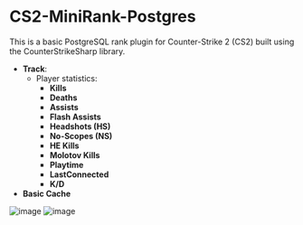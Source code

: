 # CS2-MiniRank-Postgres
This is a basic PostgreSQL rank plugin for Counter-Strike 2 (CS2) built using the CounterStrikeSharp library.

- **Track**: 
  - Player statistics:
    - **Kills**
    - **Deaths**
    - **Assists**
    - **Flash Assists**
    - **Headshots (HS)**
    - **No-Scopes (NS)**
    - **HE Kills**
    - **Molotov Kills**
    - **Playtime**
    - **LastConnected**
    - **K/D**
- **Basic Cache**
   
![image](https://github.com/user-attachments/assets/c93c31df-c5ef-482a-9dea-8d879c9e93c8)
![image](https://github.com/user-attachments/assets/48d98a51-39b5-4125-a61a-a8c7b4377934)
